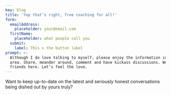 ```yaml
---
key: blog
title: 'Yep that’s right, free coaching for all!'
form:
  emailAddress:
    placeholder: your@email.com
  firstName:
    placeholder: what people call you
  submit:
    label: This s the button label
prompt: >-
  Although I do love talking to myself, please enjoy the information in this
  area. Share, meander around, comment and have kickass discussions. We are all
  friends here. Let’s feel the love.
---
```

Want to keep up-to-date on the latest and seriously honest conversations being dished out by yours truly? 
